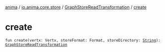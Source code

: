 [anima](../../index.md) / [io.anima.core.store](../index.md) / [GraphStoreReadTransformation](index.md) / [create](./create.md)

# create

`fun create(vertx: Vertx, storeFormat: Format, storeDirectory: `[`String`](https://kotlinlang.org/api/latest/jvm/stdlib/kotlin/-string/index.html)`): `[`GraphStoreReadTransformation`](index.md)